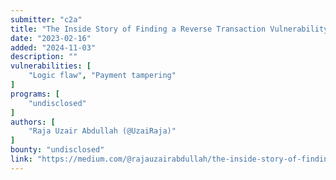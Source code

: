 ```yaml
---
submitter: "c2a"
title: "The Inside Story of Finding a Reverse Transaction Vulnerability in a Financial Application"
date: "2023-02-16"
added: "2024-11-03"
description: ""
vulnerabilities: [
    "Logic flaw", "Payment tampering"
]
programs: [
    "undisclosed"
]
authors: [
    "Raja Uzair Abdullah (@UzaiRaja)"
]
bounty: "undisclosed"
link: "https://medium.com/@rajauzairabdullah/the-inside-story-of-finding-a-reverse-transaction-vulnerability-in-a-financial-application-d73f9cd40f6f"
---
```




